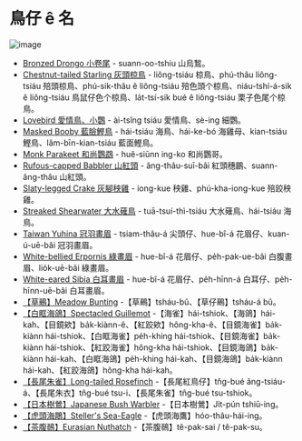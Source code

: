 # 鳥仔 ê 名

![image](https://user-images.githubusercontent.com/33391637/235700763-b3922fc6-5cbb-47e7-9de7-bfda3ad28e0d.png)

- [Bronzed Drongo 小卷尾](https://www.instagram.com/p/Cq8W9RuPR0-/) - suann-oo-tshiu 山烏鶖。
- [Chestnut-tailed Starling 灰頭椋鳥](https://www.instagram.com/p/Crsd8aBRAAl/) - liông-tsiáu 椋鳥、phú-thâu liông-tsiáu 殕頭椋鳥、phú-sik-thâu ê liông-tsiáu 殕色頭个椋鳥、niáu-tshí-á-sik ê liông-tsiáu 鳥鼠仔色个椋鳥、la̍t-tsí-sik bué ê liông-tsiáu 栗子色尾个椋鳥。
- [Lovebird 愛情鳥、小鸚](https://www.instagram.com/p/CrGa0aoxcIq/) - ài-tsîng tsiáu 愛情鳥、sè-ing 細鸚。
- [Masked Booby 藍臉鰹鳥](https://www.instagram.com/p/CmqIjWpvoGZ/) - hái-tsiáu 海鳥、hái-ke-bó 海雞母、kian-tsiáu 鰹鳥、lâm-bīn-kian-tsiáu 藍面鰹鳥。
- [Monk Parakeet 和尚鸚鵡](https://www.instagram.com/p/CrJINUAROaM/) - huê-siūnn ing-ko 和尚鸚哥。
- [Rufous-capped Babbler 山紅頭](https://www.instagram.com/p/CmtzGiYvaFf/) - âng-thâu-suī-bâi 紅頭穗鶥、suann-âng-thâu 山紅頭。
- [Slaty-legged Crake 灰腳秧雞](https://www.instagram.com/p/CnjSA1IvJ5u/) - iong-kue 秧雞、phú-kha-iong-kue 殕跤秧雞。
- [Streaked Shearwater 大水薙鳥](https://www.instagram.com/p/CmoL9gAP0O8/) - tuā-tsuí-thì-tsiáu 大水薙鳥、hái-tsiáu 海鳥。
- [Taiwan Yuhina 冠羽畫眉](https://www.instagram.com/p/Cm0uK0EvTnw/) - tsiam-thâu-á 尖頭仔、hue-bî-á 花眉仔、kuan-ú-uē-bâi 冠羽畫眉。
- [White-bellied Erpornis 綠畫眉](https://www.instagram.com/p/CmmM_mBvJ1w/) - hue-bî-á 花眉仔、pe̍h-pak-ue-bâi 白腹畫眉、lio̍k-uē-bâi 綠畫眉。
- [White-eared Sibia 白耳畫眉](https://www.instagram.com/p/CmviT9RP8Wv/) - hue-bî-á 花眉仔、pe̍h-hīnn-á 白耳仔、pe̍h-hīnn-uē-bâi 白耳畫眉。
- [【草鵐】Meadow Bunting](https://www.instagram.com/p/Ct1gbnIR-fd/) -【草鵐】tsháu-bû、【草仔鵐】tsháu-á bû。
- [【白眶海鴿】Spectacled Guillemot](https://www.instagram.com/p/Ctno6QZRwtr/) -【海雀】hái-tshiok、【海鴿】hái-kah、【目鏡欸】ba̍k-kiànn-ê、【紅跤欸】hông-kha-ê、【目鏡海雀】ba̍k-kiànn hái-tshiok、【白眶海雀】pe̍h-khing hái-tshiok、【目鏡海雀】ba̍k-kiànn hái-tshiok、【紅跤海雀】hông-kha hái-tshiok、【目鏡海鴿】ba̍k-kiànn hái-kah、【白眶海鴿】pe̍h-khing hái-kah、【目鏡海鴿】ba̍k-kiànn hái-kah、【紅跤海鴿】hông-kha hái-kah。
- [【長尾朱雀】Long-tailed Rosefinch](https://www.instagram.com/p/CtUFla0PGEB/) -【長尾紅鳥仔】tn̂g-bué âng-tsiáu-á、【長尾朱衣】tn̂g-bué tsu-i、【長尾朱雀】tn̂g-bué tsu-tshiok。
- [【日本樹鶯】Japanese Bush Warbler](https://www.instagram.com/p/CtRiGfXPFuV/) -【日本樹鶯】Ji̍t-pún tshiū-ing。
- [【虎頭海鵰】Steller's Sea-Eagle](https://www.instagram.com/p/CtCIWNkRBJk/) -【虎頭海鷹】hóo-thâu-hái-ing。
- [【茶腹鳾】Eurasian Nuthatch](https://www.instagram.com/p/Cs8903UR7v5/) -【茶腹鳾】tê-pak-sai / tê-pak-su。